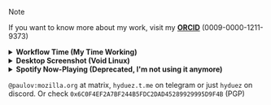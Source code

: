 > [!NOTE]
> If you want to know more about my work, visit my **[ORCID](https://orcid.org/0009-0000-1211-9373)** (0009-0000-1211-9373)

<details>
  <summary><b>Workflow Time (My Time Working)</b></summary>
  <br />
  <img src="https://github-readme-stats.vercel.app/api/wakatime?username=hyduez&layout=compact" alt="timecoding" />
</details>

<details>
  <summary><b>Desktop Screenshot (Void Linux)</b></summary>
  <br />
  <p>Here are my dotfiles: <a href="https://github.com/hyduez/dotfiles">git@github.com:hyduez/dotfiles</a>. Just another ahh bunch of common libraries</p>
  <a href="https://inv.nadeko.net/watch?v=yNcOrNU_JPM" target="_blank"><img src="assets/ss.png" alt="screenshot" width="80%" /></a>
</details>

<details>
  <summary><b>Spotify Now-Playing (Deprecated, I'm not using it anymore)</b></summary>
  <br />
  <img src="https://spotify-hyduez.vercel.app/api/spotify?background_color=2b2d42&border_color=ffffff" alt="ahhh" />
</details>

`@paulov:mozilla.org` at matrix, `hyduez.t.me` on telegram or just `hyduez` on discord. Or check `0x6C0F4EF2A7BF244B5FDC2DAD45289929995D9F4B` (PGP)
